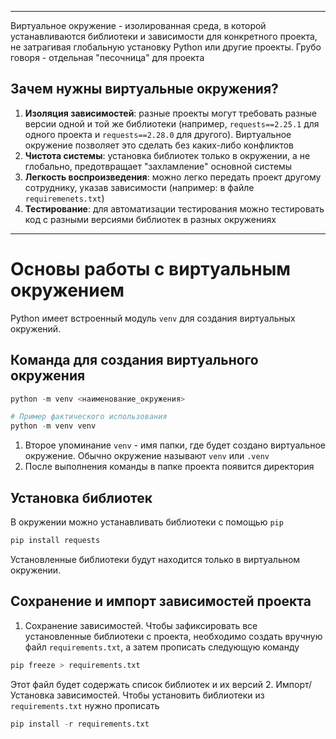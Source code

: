 ___
Виртуальное окружение - изолированная среда, в которой устанавливаются библиотеки и зависимости для конкретного проекта, не затрагивая глобальную установку Python или другие проекты. Грубо говоря - отдельная "песочница" для проекта
## Зачем нужны виртуальные окружения?
1. **Изоляция зависимостей**: разные проекты могут требовать разные версии одной и той же библиотеки (например, `requests==2.25.1` для одного проекта и `requests==2.28.0` для другого). Виртуальное окружение позволяет это сделать без каких-либо конфликтов
2. **Чистота системы**: установка библиотек только в окружении, а не глобально, предотвращает "захламление" основной системы
3. **Легкость воспроизведения**: можно легко передать проект другому сотруднику, указав зависимости (например: в файле `requiremenets.txt`)
4. **Тестирование**: для автоматизации тестирования можно тестировать код с разными версиями библиотек в разных окружениях
___
# Основы работы с виртуальным окружением
Python имеет встроенный модуль `venv` для создания виртуальных окружений.
## Команда для создания виртуального окружения
```python
python -m venv <наименование_окружения>

# Пример фактического использования
python -m venv venv
```
1. Второе упоминание `venv` - имя папки, где будет создано виртуальное окружение. Обычно окружение называют `venv` или `.venv`
2. После выполнения команды в папке проекта появится директория 
## Установка библиотек
В окружении можно устанавливать библиотеки с помощью `pip`
```python
pip install requests
```
Установленные библиотеки будут находится только в виртуальном окружении.
## Сохранение и импорт зависимостей проекта
1. Сохранение зависимостей. Чтобы зафиксировать все установленные библиотеки с проекта, необходимо создать вручную файл `requirements.txt`, а затем прописать следующую команду
```python
pip freeze > requirements.txt
```
Этот файл будет содержать список библиотек и их версий
2. Импорт/Установка зависимостей. Чтобы установить библиотеки из `requirements.txt` нужно прописать
```python
pip install -r requirements.txt
```